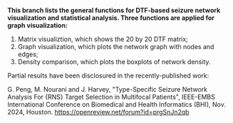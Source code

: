 **This branch lists the general functions for DTF-based seizure network visualization and statistical analysis. Three functions are applied for graph visualization:**

1. Matrix visualiztion, which shows the 20 by 20 DTF matrix;
2. Graph visualization, which plots the network graph with nodes and edges;
3. Density comparison, which plots the boxplots of network density.

Partial results have been disclosured in the recently-published work:

G. Peng, M. Nourani and J. Harvey, "Type-Specific Seizure Network Analysis For {RNS} Target Selection in Multifocal Patients", IEEE-EMBS International Conference on Biomedical and Health Informatics (BHI), Nov. 2024, Houston. https://openreview.net/forum?id=prgSnJn2qb
